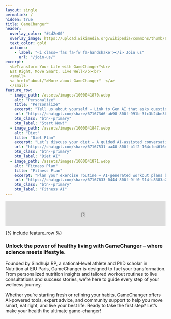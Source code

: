 ```yaml
---
layout: single
permalink: /
hidden: true
title: GameChanger™ 
header:
  overlay_color: "#4d2e00"
  overlay_image: https://upload.wikimedia.org/wikipedia/commons/thumb/6/65/Yoga4Love_Freedom_Gratitude.jpg/1280px-Yoga4Love_Freedom_Gratitude.jpg
  text_color: gold
  actions:
    - label: "<i class='fas fa-fw fa-handshake'></i> Join us"
      url: "/join-us/"
excerpt:
  <b>Transform Your Life with GameChanger™<br>
  Eat Right, Move Smart, Live Well</b><br>
  <small>
  <a href="about/">More about GameChanger™  </a>
  </small>
feature_row:
  - image_path: /assets/images/1000041870.webp
    alt: "Personalize"
    title: "Personalize"
    excerpt: "Tell us about yourself – Link to Gen AI that asks questions about their lifestyle, preferences, and goals.<br><br><br>"
    url: "https://chatgpt.com/share/671673d6-ab98-800f-991b-3fc3b24be36a"
    btn_class: "btn--primary"
    btn_label: "Start Now!"
  - image_path: /assets/images/1000041847.webp
    alt: "Diet"
    title: "Diet Plan"
    excerpt: "Let’s discuss your diet – A guided AI-assisted conversation for personalized nutrition advice.<br><br><br>"
    url: "https://chatgpt.com/share/67167531-aa40-800f-b1f2-164cfe46164c"
    btn_class: "btn--primary"
    btn_label: "Diet AI"
  - image_path: /assets/images/1000041871.webp
    alt: "Fitness Plam"
    title: "Fitness Plan"
    excerpt: "Plan your exercise routine – AI-generated workout plans based on user preferences and fitness level.<br><br><br>"
    url: "https://chatgpt.com/share/67167633-0444-800f-9ff0-914fc8383a21"
    btn_class: "btn--primary"
    btn_label: "Fitness AI"      
---
```


<iframe allowfullscreen="false" frameborder="0" mozallowfullscreen="false" src="https://docs.google.com/presentation/d/e/2PACX-1vStB2Mz0YlSs5wbQiZyJScPMjGNWc3geeitYwEC4JhNv5L8Y4IHB8jaw4FOc7zG3LQNSI7G1W6hzP8z/embed?start=true&loop=true&delayms=300&rm=minimal" webkitallowfullscreen="false" width="100%" height="77"></iframe>

{% include feature_row %}

### Unlock the power of healthy living with GameChanger – where science meets lifestyle.

Founded by Sindhuja RP, a national-level athlete and PhD scholar in Nutrition at EIU Paris, GameChanger is designed to fuel your transformation. From personalized nutrition insights and tailored workout routines to live consultations and success stories, we’re here to guide every step of your wellness journey.

Whether you’re starting fresh or refining your habits, GameChanger offers AI-powered tools, expert advice, and community support to help you move smart, eat right, and live your best life. Ready to take the first step? Let’s make your health the ultimate game-changer!
